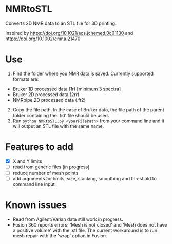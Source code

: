 # NMRtoSTL
Converts 2D NMR data to an STL file for 3D printing.

Inspired by https://doi.org/10.1021/acs.jchemed.0c01130 and https://doi.org/10.1002/cmr.a.21470

# Use
1. Find the folder where you NMR data is saved. Currently supported formats are:
  - Bruker 1D processed data (1r) [minimum 3 spectra]
  - Bruker 2D processed data (2rr)
  - NMRpipe 2D processed data (.ft2)

2. Copy the file path. In the case of Bruker data, the file path of the parent folder containing the 'fid' file should be used.
3. Run `python NMRtoSTL.py <yourFilePath>` from your command line and it will output an STL file with the same name.

# Features to add
- [x] X and Y limits
- [ ] read from generic files (in progress)
- [ ] reduce number of mesh points
- [ ] add arguments for limits, size, stacking, smoothing and threshold to command line input

# Known issues
- Read from Agilent/Varian data still work in progress.
- Fusion 360 reports errors: 'Mesh is not closed' and 'Mesh does not have a positive volume' with the .stl file. The current workaround is to run mesh repair with the 'wrap' option in Fusion.
